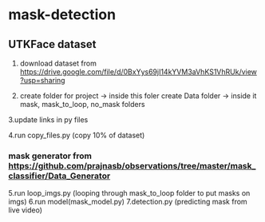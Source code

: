 # mask-detection

## UTKFace dataset
1. download dataset from https://drive.google.com/file/d/0BxYys69jI14kYVM3aVhKS1VhRUk/view?usp=sharing 

2. create folder for project -> inside this foler create Data folder -> 
inside it mask, mask_to_loop, no_mask folders

 3.update links in py files

4.run copy_files.py (copy 10% of dataset)
### mask generator from https://github.com/prajnasb/observations/tree/master/mask_classifier/Data_Generator
5.run loop_imgs.py (looping through mask_to_loop folder to put masks on imgs)
6.run model(mask_model.py)
7.detection.py (predicting mask from live video)

